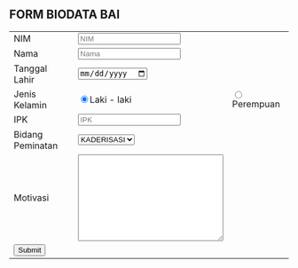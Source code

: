 <html>

<head>
	<title>Latihan Form</title>
</head>

<body>
	<h2>FORM BIODATA BAI</h2>
	<form name="fbiomhs" action="action_page.php" method="post">
		<table>
		<tr>
			<td>NIM</td>
			<td><input type="text" name="nim" placeholder="NIM"></td>
		</tr>
		<tr>
			<td>Nama</td>
			<td><input type="text" name="nama" placeholder="Nama"></td>
		</tr>
		<tr>
			<td>Tanggal Lahir</td>
			<td><input type="date" name="tanggallahir"></td>
		</tr>
		<tr>
			<td>Jenis Kelamin</td>
			<td><input type="radio" name="gender" value="male" checked>Laki - laki</td>
			<td><input type="radio" name="gender" value="female" >Perempuan</td>
		</tr>
		<tr>
			<td>IPK</td>
			<td><input type="text" name="IPK" placeholder="IPK"></td>
		</tr>
		<tr>
			<td>Bidang Peminatan</td>
			<td>
			<select>
				<option>KADERISASI</option>
				<option>SYI'AR</option>
				<option>HUMAS</option>
				<option>MEDIA</option>
				<option>ANNISA</option>
			</select></td>
		</tr>
		<tr>
			<td>Motivasi</td>
			<td><textarea name="message" rows="10" cols="30"></textarea></td>
		</tr>
		<tr>
			<td><input type="submit" value="Submit"</td>
		</tr>
		</table>
	</form>
</body>

</html>	
